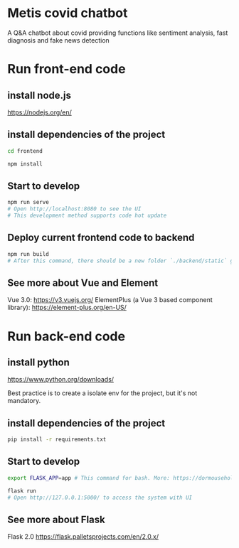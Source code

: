 # Metis covid chatbot

A Q&A chatbot about covid providing functions like sentiment analysis, fast diagnosis and fake news detection
# Run front-end code

## install node.js
https://nodejs.org/en/

## install dependencies of the project
``` bash
cd frontend

npm install
```

## Start to develop
``` bash
npm run serve
# Open http://localhost:8080 to see the UI
# This development method supports code hot update
```

## Deploy current frontend code to backend
``` bash
npm run build
# After this command, there should be a new folder `./backend/static` generated and some fe files inside.
```

## See more about Vue and Element
Vue 3.0: https://v3.vuejs.org/
ElementPlus (a Vue 3 based component library): https://element-plus.org/en-US/


# Run back-end code

## install python
https://www.python.org/downloads/

Best practice is to create a isolate env for the project, but it's not mandatory.

## install dependencies of the project
``` bash
pip install -r requirements.txt
```

## Start to develop
``` bash
export FLASK_APP=app # This command for bash. More: https://dormousehole.readthedocs.io/en/latest/quickstart.html

flask run
# Open http://127.0.0.1:5000/ to access the system with UI
```

## See more about Flask
Flask 2.0 https://flask.palletsprojects.com/en/2.0.x/